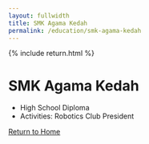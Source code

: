 ```yaml
---
layout: fullwidth
title: SMK Agama Kedah
permalink: /education/smk-agama-kedah
---
```


{% include return.html %}

# SMK Agama Kedah

- High School Diploma  
- Activities: Robotics Club President

<footer class="page-return-footer">
  <a href="/" class="return-btn">Return to Home</a>
</footer>
